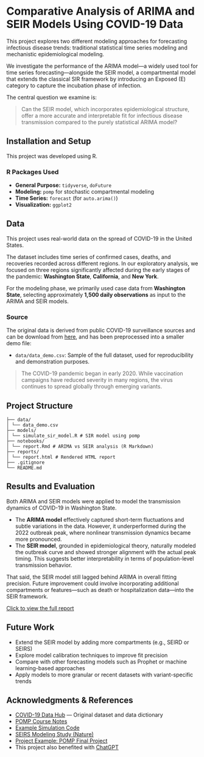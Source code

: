 # Comparative Analysis of ARIMA and SEIR Models Using COVID-19 Data

This project explores two different modeling approaches for forecasting infectious disease trends: traditional statistical time series modeling and mechanistic epidemiological modeling.

We investigate the performance of the ARIMA model—a widely used tool for time series forecasting—alongside the SEIR model, a compartmental model that extends the classical SIR framework by introducing an Exposed (E) category to capture the incubation phase of infection.

The central question we examine is:

> Can the SEIR model, which incorporates epidemiological structure, offer a more accurate and interpretable fit for infectious disease transmission compared to the purely statistical ARIMA model?


## Installation and Setup

This project was developed using R.

###  R Packages Used

- **General Purpose:** `tidyverse`, `doFuture`
- **Modeling:** `pomp` for stochastic compartmental modeling
- **Time Series:** `forecast` (for `auto.arima()`)
- **Visualization:** `ggplot2`

## Data

This project uses real-world data on the spread of COVID-19 in the United States.

The dataset includes time series of confirmed cases, deaths, and recoveries recorded across different regions. In our exploratory analysis, we focused on three regions significantly affected during the early stages of the pandemic: **Washington State**, **California**, and **New York**.

For the modeling phase, we primarily used case data from **Washington State**, selecting approximately **1,500 daily observations** as input to the ARIMA and SEIR models.

### Source

The original data is derived from public COVID-19 surveillance sources and can be download from [here](https://covid19datahub.io/articles/data.html), and has been preprocessed into a smaller demo file:

- `data/data_demo.csv`: Sample of the full dataset, used for reproducibility and demonstration purposes.

> The COVID-19 pandemic began in early 2020. While vaccination campaigns have reduced severity in many regions, the virus continues to spread globally through emerging variants.

## Project Structure
```
├── data/
│ └── data_demo.csv
├── models/
│ └── simulate_sir_model.R # SIR model using pomp
├── notebooks/
│ └── report.Rmd # ARIMA vs SEIR analysis (R Markdown)
├── reports/
│ └── report.html # Rendered HTML report
├── .gitignore
└── README.md
```

## Results and Evaluation
Both ARIMA and SEIR models were applied to model the transmission dynamics of COVID-19 in Washington State.

- The **ARIMA model** effectively captured short-term fluctuations and subtle variations in the data. However, it underperformed during the 2022 outbreak peak, where nonlinear transmission dynamics became more pronounced.
- The **SEIR model**, grounded in epidemiological theory, naturally modeled the outbreak curve and showed stronger alignment with the actual peak timing. This suggests better interpretability in terms of population-level transmission behavior.

That said, the SEIR model still lagged behind ARIMA in overall fitting precision. Future improvement could involve incorporating additional compartments or features—such as death or hospitalization data—into the SEIR framework.

[Click to view the full report](./reports/report.html)

## Future Work

- Extend the SEIR model by adding more compartments (e.g., SEIRD or SEIRS)
- Explore model calibration techniques to improve fit precision
- Compare with other forecasting models such as Prophet or machine learning-based approaches
- Apply models to more granular or recent datasets with variant-specific trends

## Acknowledgments & References

- [COVID-19 Data Hub](https://covid19datahub.io/articles/data.html) — Original dataset and data dictionary
- [POMP Course Notes](https://kingaa.github.io/sbied/stochsim/notes.pdf)
- [Example Simulation Code](https://kingaa.github.io/sbied/stochsim/main.R)
- [SEIRS Modeling Study (Nature)](https://www.nature.com/articles/s41592-020-0856-2)
- [Project Example: POMP Final Project](https://ionides.github.io/531w22/final_project/project16/blinded.html)
- This project also benefited with [ChatGPT](https://chat.openai.com/)

